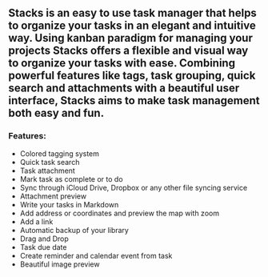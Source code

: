 ## Stacks is an easy to use task manager that helps to organize your tasks in an elegant and intuitive way. Using kanban paradigm for managing your projects Stacks offers a flexible and visual way to organize your tasks with ease. Combining powerful features like tags, task grouping, quick search and attachments with a beautiful user interface, Stacks aims to make task management both easy and fun.

### Features:
* Colored tagging system
* Quick task search
* Task attachment
* Mark task as complete or to do
* Sync through iCloud Drive, Dropbox or any other file syncing service
* Attachment preview
* Write your tasks in Markdown
* Add address or coordinates and preview the map with zoom
* Add a link
* Automatic backup of your library
* Drag and Drop
* Task due date
* Create reminder and calendar event from task
* Beautiful image preview
